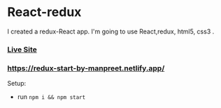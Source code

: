 # React-redux

I created a redux-React app. I'm going to use React,redux, html5, css3 .

### [Live Site](https://redux-start-by-manpreet.netlify.app/)

### https://redux-start-by-manpreet.netlify.app/

Setup:

- run `npm i && npm start`
